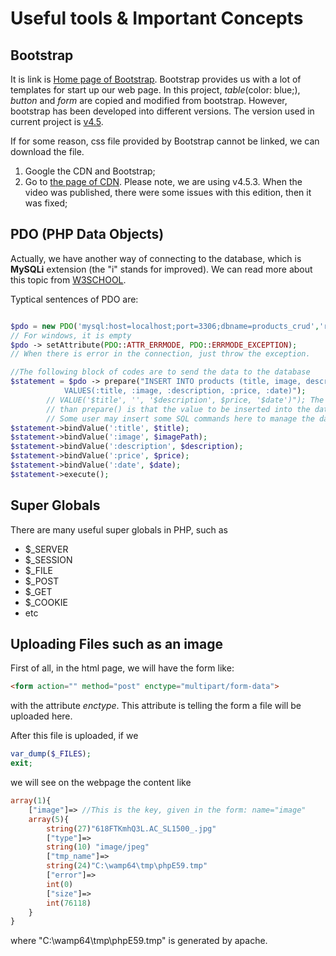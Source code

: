 # Useful tools & Important Concepts

## Bootstrap

It is link is [Home page of Bootstrap](https://getbootstrap.com/).  Bootstrap provides us with a lot of templates for start up our web page. In this project, *table*(color: blue;), *button* and *form* are copied and modified from bootstrap. However, bootstrap has been developed into different versions. The version used in current project is [v4.5](https://getbootstrap.com/docs/4.5/getting-started/introduction/).

If for some reason, css file provided by Bootstrap cannot be linked, we can download the file.

1. Google the CDN and Bootstrap;
2. Go to [the page of CDN](https://www.bootstrapcdn.com/). Please note, we are using v4.5.3. When the video was published, there were some issues with this edition, then it was fixed;

## PDO (PHP Data Objects)

Actually, we have another way of connecting to the database, which is **MySQLi** extension (the "i" stands for improved). We can read more about this topic from [W3SCHOOL](https://www.w3schools.com/php/php_mysql_connect.asp).

Typtical sentences of PDO are:

```php

$pdo = new PDO('mysql:host=localhost;port=3306;dbname=products_crud','root',''); // the third paramter is password. 
// For windows, it is empty
$pdo -> setAttribute(PDO::ATTR_ERRMODE, PDO::ERRMODE_EXCEPTION);
// When there is error in the connection, just throw the exception.

//The following block of codes are to send the data to the database
$statement = $pdo -> prepare("INSERT INTO products (title, image, description, price, create_date)
            VALUES(:title, :image, :description, :price, :date)");
        // VALUE('$title', '', '$description', $price, '$date')"); The reason we don't use exec() rather
        // than prepare() is that the value to be inserted into the database directly is NOT secure. 
        // Some user may insert some SQL commands here to manage the database in the malicious ways.
$statement->bindValue(':title', $title); 
$statement->bindValue(':image', $imagePath); 
$statement->bindValue(':description', $description); 
$statement->bindValue(':price', $price); 
$statement->bindValue(':date', $date); 
$statement->execute();
```

## Super Globals

There are many useful super globals in PHP, such as

+ $_SERVER
+ $_SESSION
+ $_FILE
+ $_POST
+ $_GET
+ $_COOKIE
+ etc

## Uploading Files such as an image

First of all, in the html page, we will have the form like:

```html
<form action="" method="post" enctype="multipart/form-data">
```

with the attribute *enctype*. This attribute is telling the form a file will be uploaded here.

After this file is uploaded, if we 

```php
var_dump($_FILES);
exit;
```

we will see on the webpage the content like

```php
array(1){
    ["image"]=> //This is the key, given in the form: name="image"
    array(5){
        string(27)"618FTKmhQ3L.AC_SL1500_.jpg"
        ["type"]=>
        string(10) "image/jpeg"
        ["tmp_name"]=>
        string(24)"C:\wamp64\tmp\phpE59.tmp"
        ["error"]=>
        int(0)
        ["size"]=>
        int(76118)
    }    
}
```

where "C:\wamp64\tmp\phpE59.tmp" is generated by apache.
